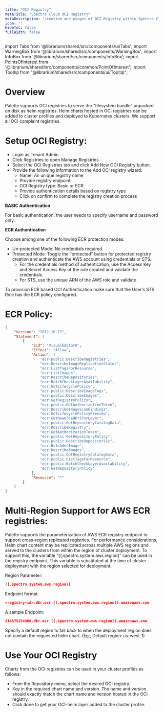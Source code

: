 ```yaml
---
title: "OCI Registry"
metaTitle: "Spectro Cloud OCI Registry"
metaDescription: "creation and usages of OCI Registry within Spectro Cloud"
icon: ""
hideToC: false
fullWidth: false
---
```


import Tabs from '@librarium/shared/src/components/ui/Tabs';
import WarningBox from '@librarium/shared/src/components/WarningBox';
import InfoBox from '@librarium/shared/src/components/InfoBox';
import PointsOfInterest from '@librarium/shared/src/components/common/PointOfInterest';
import Tooltip from "@librarium/shared/src/components/ui/Tooltip";


# Overview
Palette supports OCI registries to serve the “filesystem bundle” unpacked on disk as helm registries. Helm charts hosted in OCI registries can be added to cluster profiles and deployed to Kubernetes clusters. We support all OCI complaint registries.

# Setup OCI Registry:
* Login as Tenant Admin.
* Click Registries to open Manage Registries.
* Select the OCI Registries tab and click Add New OCI Registry button.
* Provide the following information to the Add OCI registry wizard:
  * Name: An unique registry name
  * Provide registry endpoint
  * OCI Registry type: Basic or ECR
  * Provide authentication details based on registry type
  * Click on confirm to complete the registry creation process

**BASIC Authentication**

For basic authentication, the user needs to specify username and password only.

**ECR Authentication**

Choose among one of the following ECR protection modes:
* Un-protected Mode: No credentials required.
* Protected Mode: Toggle the “protected” button for protected registry creation and authenticate the AWS account using credentials or STS.
	* For the credentials method of authentication, use the Access Key and Secret Access Key of the role created and validate the credentials.
	* For STS, use the unique ARN  of the AWS role and validate.

<WarningBox>
To provision ECR based OCI Authentication make sure that the User's STS Role has the ECR policy configured.
</WarningBox>

# ECR Policy:

```json
{
    "Version": "2012-10-17",
    "Statement": [
        {
            "Sid": "VisualEditor0",
            "Effect": "Allow",
            "Action": [
                "ecr-public:DescribeRegistries",
                "ecr:DescribeImageReplicationStatus",
                "ecr:ListTagsForResource",
                "ecr:ListImages",
                "ecr:DescribeRepositories",
                "ecr:BatchCheckLayerAvailability",
                "ecr:GetLifecyclePolicy",
                "ecr-public:DescribeImageTags",
                "ecr-public:DescribeImages",
                "ecr:GetRegistryPolicy",
                "ecr-public:GetAuthorizationToken",
                "ecr:DescribeImageScanFindings",
                "ecr:GetLifecyclePolicyPreview",
                "ecr:GetDownloadUrlForLayer",
                "ecr-public:GetRepositoryCatalogData",
                "ecr:DescribeRegistry",
                "ecr:GetAuthorizationToken",
                "ecr-public:GetRepositoryPolicy",
                "ecr-public:DescribeRepositories",
                "ecr:BatchGetImage",
                "ecr:DescribeImages",
                "ecr-public:GetRegistryCatalogData",
                "ecr-public:ListTagsForResource",
                "ecr-public:BatchCheckLayerAvailability",
                "ecr:GetRepositoryPolicy"
            ],
            "Resource": "*"
        }
    ]
}
```
# Multi-Region Support for AWS ECR registries:

Palette supports the parameterization of AWS ECR registry endpoint to support cross-region replicated registries. For performance considerations, Helm chart content may be replicated across multiple AWS regions and served to the clusters from within the region of cluster deployment. To support this, the variable “{{.spectro.system.aws.region}” can be used in the registry endpoint. This variable is substituted at the time of cluster deployment with the region selected for deployment. 


Region Parameter:

```json
{{.spectro.system.aws.region}}
```
Endpoint format:

```json
<registry-id>.dkr.ecr.{{.spectro.system.aws.region}}.amazonaws.com
```
A sample Endpoint: 

```json
214575254960.dkr.ecr.{{.spectro.system.aws.region}}.amazonaws.com
```
Specify a default region to fall back to when the deployment region does not contain the requested helm chart.
(Eg:, Default region: us-west-1)

# Use Your OCI Registry
Charts from the OCI registries can be used in your cluster profiles as follows:
* From the Repository menu, select the desired OCI registry.
* Key in the required chart name and version. The name and version should exactly match the chart name and version hosted in the OCI registry.
* Click done to get your OCI-helm layer added to the cluster profile.

